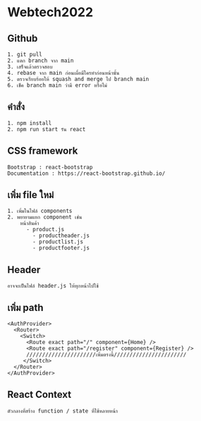 # Webtech2022
## Github
```
1. git pull
2. แตก branch จาก main
3. เสร็จแล้วตรวจสอบ
4. rebase จาก main ก่อนเผื่อมีใครทำก่อนหน้านั้น
5. ตรวจเรียบร้อยให้ squash and merge ไป branch main
6. เช็ค branch main ว่ามี error หรือไม่
```
## คำสั่ง
```
1. npm install
2. npm run start รัน react
```
## CSS framework
```
Bootstrap : react-bootstrap
Documentation : https://react-bootstrap.github.io/
```
## เพิ่ม file ใหม่
```
1. เพิ่มในไฟล์ components
2. พยายามแยก component เช่น
    หน้าสินค้า
      - product.js
        - productheader.js
        - productlist.js
        - productfooter.js
```
## Header
```
อาจจะเป็นไฟล์ header.js ให้ทุกหน้าไปใช้
```

## เพิ่ม path
```
<AuthProvider>
  <Router>
    <Switch>
      <Route exact path="/" component={Home} />
      <Route exact path="/register" component={Register} />
      //////////////////////เพิ่มตรงนี้///////////////////////
     </Switch>
  </Router>
</AuthProvider>

```
## React Context
```
ตัวกลางที่สร้าง function / state ที่ใช้หลายหน้า
```
